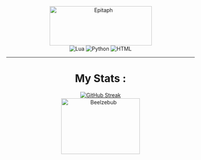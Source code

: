 <div align="center">
  <img src="https://images.cooltext.com/5704079.gif" width="273" height="105" alt="Epitaph"/>
  
  <div>
    <img src="https://img.shields.io/badge/Lua-%232C2D72.svg?logo=lua&logoColor=white" alt="Lua"/>
    <img src="https://img.shields.io/badge/Python-3776AB?logo=python&logoColor=fff" alt="Python"/>
    <img src="https://img.shields.io/badge/HTML-%23E34F26.svg?logo=html5&logoColor=white" alt="HTML"/>
  </div>
</div>
<hr></hr>
<div align="center">
  <h1>My Stats :</h1>
</div>

<div align="center">
  <a href="https://git.io/streak-stats"><img src="https://github-readme-streak-stats.herokuapp.com?user=EpitaphNewell&theme=github-dark-dimmed&card_width=500" alt="GitHub Streak" /></a>
</div>
<div align="center">
  <img src="https://i.ibb.co/Fmyc11Q/makesweet-9r3yuo.gif" width="210" height="149" alt="Beelzebub" border="0" />
  
</div>
